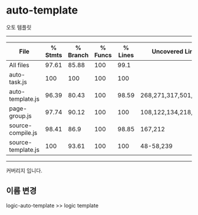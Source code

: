# auto-template

오토 템플릿



----------------------------------------
File                                     | % Stmts | % Branch | % Funcs | % Lines | Uncovered Line #s                                                           
-----------------------------------------|---------|----------|---------|---------|--
All files           |   97.61 |    85.88 |     100 |    99.1 |                         
 auto-task.js       |     100 |      100 |     100 |     100 |                         
 auto-template.js   |   96.39 |    80.43 |     100 |   98.59 | 268,271,317,501,706     
 page-group.js      |   97.74 |    90.12 |     100 |     100 | 108,122,134,218,276,293 
 source-compile.js  |   98.41 |     86.9 |     100 |   98.85 | 167,212                 
 source-template.js |     100 |    93.61 |     100 |     100 | 48-58,239                              
----------------------------------------


커버리지 입니다.


## 이름 변경
logic-auto-template  >> logic template
